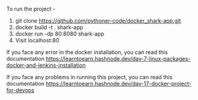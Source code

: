 To run the project -
1) git clone https://github.com/pythoner-code/docker_shark-app.git
2) docker build -t . shark-app
3) docker run -dp 80:8080 shark-app
4) Visit localhost:80

If you face any error in the docker installation, you can read this documentation 
    https://learntoearn.hashnode.dev/day-7-linux-packages-docker-and-jenkins-installation

If you face any problems in running this project, you can read this documentation
    https://learntoearn.hashnode.dev/day-17-docker-project-for-devops
